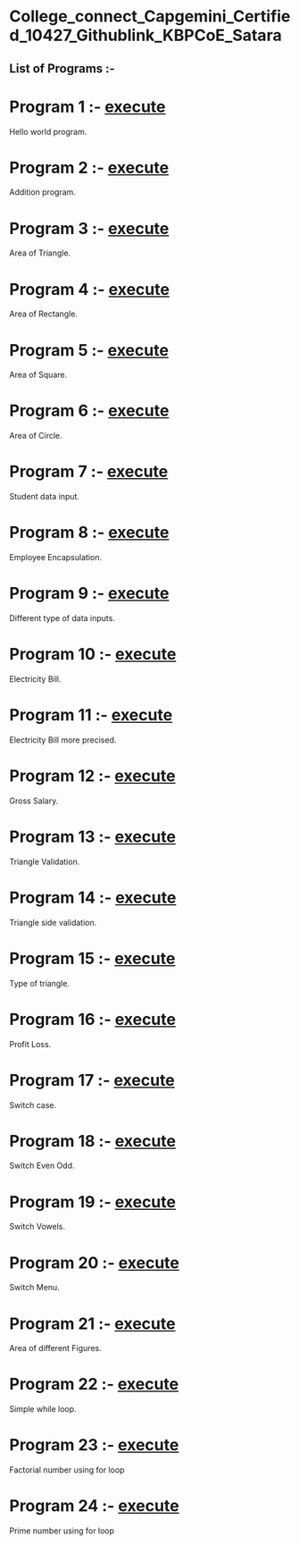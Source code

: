 # College_connect_Capgemini_Certified_10427_Githublink_KBPCoE_Satara
## List of Programs :-

# Program 1 :- [execute](https://github.com/bhaktim19/College_connect_Capgemini_Certified_10427_KBPCoE-Satara/blob/main/P1_Hello%20World)
 Hello world program.

 # Program 2 :- [execute](https://github.com/bhaktim19/College_connect_Capgemini_Certified_10427_KBPCoE-Satara/blob/main/P2_Addition)
 Addition program.

 # Program 3 :- [execute](https://github.com/bhaktim19/College_connect_Capgemini_Certified_10427_KBPCoE-Satara/blob/main/P3_AreaTriangle)
 Area of Triangle.

 # Program 4 :- [execute](https://github.com/bhaktim19/College_connect_Capgemini_Certified_10427_KBPCoE-Satara/blob/main/P4_%20Area%20of%20Rectangle)
 Area of Rectangle.

 # Program 5 :- [execute](https://github.com/bhaktim19/College_connect_Capgemini_Certified_10427_KBPCoE-Satara/blob/main/P5_Area%20of%20Square)
 Area of Square.

 # Program 6 :- [execute](https://github.com/bhaktim19/College_connect_Capgemini_Certified_10427_KBPCoE-Satara/blob/main/P6_Area%20of%20Circle)
 Area of Circle.

 # Program 7 :- [execute](https://github.com/bhaktim19/College_connect_Capgemini_Certified_10427_KBPCoE-Satara/blob/main/P7_Student%20data%20input)
 Student data input.

 # Program 8 :- [execute](https://github.com/bhaktim19/College_connect_Capgemini_Certified_10427_KBPCoE-Satara/blob/main/P8_Employee%20Encapsulation)
 Employee Encapsulation.

 # Program 9 :- [execute](https://github.com/bhaktim19/College_connect_Capgemini_Certified_10427_KBPCoE-Satara/blob/main/P9_Different%20type%20of%20data%20inputs)
 Different type of data inputs.

 # Program 10 :- [execute](https://github.com/bhaktim19/College_connect_Capgemini_Certified_10427_KBPCoE-Satara/blob/main/P10_Electricity%20bill)
 Electricity Bill.

 # Program 11 :- [execute](https://github.com/bhaktim19/College_connect_Capgemini_Certified_10427_KBPCoE-Satara/blob/main/P11_Electricity%20bill%20more%20precise)
 Electricity Bill more precised.

 # Program 12 :- [execute](https://github.com/bhaktim19/College_connect_Capgemini_Certified_10427_KBPCoE-Satara/blob/main/P12_Gross%20Salary)
  Gross Salary.
 
 # Program 13 :- [execute](https://github.com/bhaktim19/College_connect_Capgemini_Certified_10427_KBPCoE-Satara/blob/main/P13_Triangle%20validation)
 Triangle Validation.

 # Program 14 :- [execute](https://github.com/bhaktim19/College_connect_Capgemini_Certified_10427_KBPCoE-Satara/blob/main/P14_Triangle%20sides%20validation)
 Triangle side validation.

 # Program 15 :- [execute](https://github.com/bhaktim19/College_connect_Capgemini_Certified_10427_KBPCoE-Satara/blob/main/P15_Triangle%20type)
 Type of triangle.

 # Program 16 :- [execute](https://github.com/bhaktim19/College_connect_Capgemini_Certified_10427_KBPCoE-Satara/blob/main/P16_Profit%20Loss)
 Profit Loss.

 # Program 17 :- [execute](https://github.com/bhaktim19/College_connect_Capgemini_Certified_10427_KBPCoE-Satara/blob/main/P17_Switch%20case)
 Switch case.

 # Program 18 :- [execute](https://github.com/bhaktim19/College_connect_Capgemini_Certified_10427_KBPCoE-Satara/blob/main/P18_Switch%20Even%20Odd)
 Switch Even Odd. 

 # Program 19 :- [execute](https://github.com/bhaktim19/College_connect_Capgemini_Certified_10427_KBPCoE-Satara/blob/main/P19_Switch%20vowels)
 Switch Vowels.

 # Program 20 :- [execute](https://github.com/bhaktim19/College_connect_Capgemini_Certified_10427_KBPCoE-Satara/blob/main/P20_Switch%20menu)
 Switch Menu.

 # Program 21 :- [execute](https://github.com/bhaktim19/College_connect_Capgemini_Certified_10427_KBPCoE-Satara/blob/main/P21_Area%20of%20figures)
 Area of different Figures.

  # Program 22 :- [execute](https://github.com/bhaktim19/College_connect_Capgemini_Certified_10427_KBPCoE-Satara/blob/main/P22_SimpleWhileLoop)
  Simple while loop.

  # Program 23 :- [execute](https://github.com/bhaktim19/College_connect_Capgemini_Certified_10427_KBPCoE-Satara/blob/main/P23_Factorial%20number%20using%20for%20loop)
  Factorial number using for loop

  # Program 24 :- [execute](https://github.com/bhaktim19/College_connect_Capgemini_Certified_10427_KBPCoE-Satara/blob/main/P24_Prime%20number%20using%20for)
  Prime number using for loop
